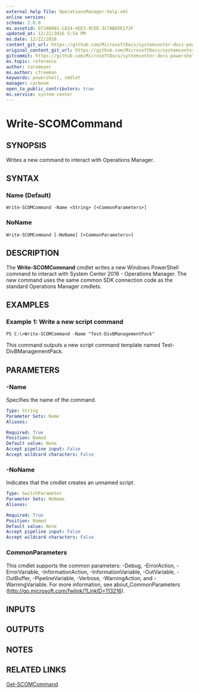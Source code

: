 ```yaml
---
external help file: OperationsManager-help.xml
online version: 
schema: 2.0.0
ms.assetid: D734B081-C824-4EE3-9CDE-3C7AB05E173F
updated_at: 12/22/2016 5:54 PM
ms.date: 12/22/2016
content_git_url: https://github.com/MicrosoftDocs/systemcenter-docs-powershell/blob/live/systemcenter-cmdlets/SystemCenter2016/OperationsManager/vlatest/Write-SCOMCommand.md
original_content_git_url: https://github.com/MicrosoftDocs/systemcenter-docs-powershell/blob/live/systemcenter-cmdlets/SystemCenter2016/OperationsManager/vlatest/Write-SCOMCommand.md
gitcommit: https://github.com/MicrosoftDocs/systemcenter-docs-powershell/blob/17c3a51bd892aad46c731d9f381f0704b4815004/systemcenter-cmdlets/SystemCenter2016/OperationsManager/vlatest/Write-SCOMCommand.md
ms.topic: reference
author: tarameyer
ms.author: cfreeman
keywords: powershell, cmdlet
manager: carmonm
open_to_public_contributors: true
ms.service: system-center
---
```


# Write-SCOMCommand

## SYNOPSIS
Writes a new command to interact with Operations Manager.

## SYNTAX

### Name (Default)
```
Write-SCOMCommand -Name <String> [<CommonParameters>]
```

### NoName
```
Write-SCOMCommand [-NoName] [<CommonParameters>]
```

## DESCRIPTION
The **Write-SCOMCommand** cmdlet writes a new Windows PowerShell command to interact with System Center 2016 - Operations Manager.
The new command uses the same common SDK connection code as the standard Operations Manager cmdlets.

## EXAMPLES

### Example 1: Write a new script command
```
PS C:\>Write-SCOMCommand -Name "Test-DivBManagementPack"
```

This command outputs a new script command template named Test-DivBManagementPack.

## PARAMETERS

### -Name
Specifies the name of the command.

```yaml
Type: String
Parameter Sets: Name
Aliases: 

Required: True
Position: Named
Default value: None
Accept pipeline input: False
Accept wildcard characters: False
```

### -NoName
Indicates that the cmdlet creates an unnamed script.

```yaml
Type: SwitchParameter
Parameter Sets: NoName
Aliases: 

Required: True
Position: Named
Default value: None
Accept pipeline input: False
Accept wildcard characters: False
```

### CommonParameters
This cmdlet supports the common parameters: -Debug, -ErrorAction, -ErrorVariable, -InformationAction, -InformationVariable, -OutVariable, -OutBuffer, -PipelineVariable, -Verbose, -WarningAction, and -WarningVariable. For more information, see about_CommonParameters (http://go.microsoft.com/fwlink/?LinkID=113216).

## INPUTS

## OUTPUTS

## NOTES

## RELATED LINKS

[Get-SCOMCommand](xref:SystemCenter2016/OperationsManager/vlatest/Get-SCOMCommand.md)


